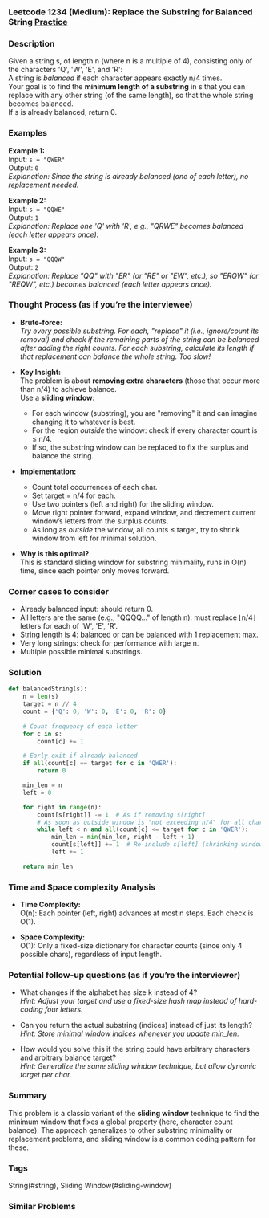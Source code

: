 ### Leetcode 1234 (Medium): Replace the Substring for Balanced String [Practice](https://leetcode.com/problems/replace-the-substring-for-balanced-string)

### Description  
Given a string s, of length n (where n is a multiple of 4), consisting only of the characters 'Q', 'W', 'E', and 'R':  
A string is *balanced* if each character appears exactly n/4 times.  
Your goal is to find the **minimum length of a substring** in s that you can replace with any other string (of the same length), so that the whole string becomes balanced.  
If s is already balanced, return 0.

### Examples  

**Example 1:**  
Input: `s = "QWER"`  
Output: `0`  
*Explanation: Since the string is already balanced (one of each letter), no replacement needed.*

**Example 2:**  
Input: `s = "QQWE"`  
Output: `1`  
*Explanation: Replace one 'Q' with 'R', e.g., "QRWE" becomes balanced (each letter appears once).*

**Example 3:**  
Input: `s = "QQQW"`  
Output: `2`  
*Explanation: Replace "QQ" with "ER" (or "RE" or "EW", etc.), so "ERQW" (or "REQW", etc.) becomes balanced (each letter appears once).*

### Thought Process (as if you’re the interviewee)  
- **Brute-force:**  
  *Try every possible substring. For each, "replace" it (i.e., ignore/count its removal) and check if the remaining parts of the string can be balanced after adding the right counts. For each substring, calculate its length if that replacement can balance the whole string. Too slow!*

- **Key Insight:**  
  The problem is about **removing extra characters** (those that occur more than n/4) to achieve balance.  
  Use a **sliding window**:  
    - For each window (substring), you are "removing" it and can imagine changing it to whatever is best.
    - For the region *outside* the window: check if every character count is ≤ n/4.
    - If so, the substring window can be replaced to fix the surplus and balance the string.

- **Implementation:**
  - Count total occurrences of each char.
  - Set target = n/4 for each.
  - Use two pointers (left and right) for the sliding window.
  - Move right pointer forward, expand window, and decrement current window’s letters from the surplus counts.
  - As long as *outside* the window, all counts ≤ target, try to shrink window from left for minimal solution.

- **Why is this optimal?**  
  This is standard sliding window for substring minimality, runs in O(n) time, since each pointer only moves forward.

### Corner cases to consider  
- Already balanced input: should return 0.
- All letters are the same (e.g., "QQQQ..." of length n): must replace ⌊n/4⌋ letters for each of 'W', 'E', 'R'.
- String length is 4: balanced or can be balanced with 1 replacement max.
- Very long strings: check for performance with large n.
- Multiple possible minimal substrings.

### Solution

```python
def balancedString(s):
    n = len(s)
    target = n // 4
    count = {'Q': 0, 'W': 0, 'E': 0, 'R': 0}
    
    # Count frequency of each letter
    for c in s:
        count[c] += 1

    # Early exit if already balanced
    if all(count[c] == target for c in 'QWER'):
        return 0

    min_len = n
    left = 0

    for right in range(n):
        count[s[right]] -= 1  # As if removing s[right]
        # As soon as outside window is "not exceeding n/4" for all chars, try to shrink from left
        while left < n and all(count[c] <= target for c in 'QWER'):
            min_len = min(min_len, right - left + 1)
            count[s[left]] += 1  # Re-include s[left] (shrinking window)
            left += 1

    return min_len
```

### Time and Space complexity Analysis  

- **Time Complexity:**  
  O(n): Each pointer (left, right) advances at most n steps. Each check is O(1).

- **Space Complexity:**  
  O(1): Only a fixed-size dictionary for character counts (since only 4 possible chars), regardless of input length.

### Potential follow-up questions (as if you’re the interviewer)  

- What changes if the alphabet has size k instead of 4?  
  *Hint: Adjust your target and use a fixed-size hash map instead of hard-coding four letters.*

- Can you return the actual substring (indices) instead of just its length?  
  *Hint: Store minimal window indices whenever you update min_len.*

- How would you solve this if the string could have arbitrary characters and arbitrary balance target?  
  *Hint: Generalize the same sliding window technique, but allow dynamic target per char.*

### Summary
This problem is a classic variant of the **sliding window** technique to find the minimum window that fixes a global property (here, character count balance). The approach generalizes to other substring minimality or replacement problems, and sliding window is a common coding pattern for these.

### Tags
String(#string), Sliding Window(#sliding-window)

### Similar Problems
